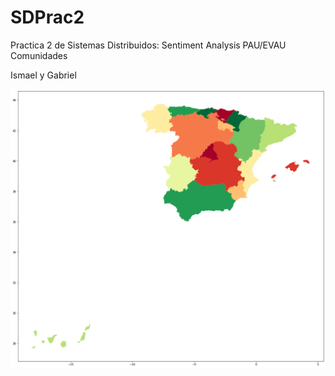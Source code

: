 # SDPrac2

Practica 2 de Sistemas Distribuidos: Sentiment Analysis PAU/EVAU Comunidades

Ismael y Gabriel

![alt_text](MAPA.png)